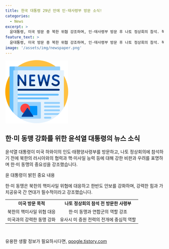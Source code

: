```yaml
---
title: 한국 대통령 29년 만에 인·태사령부 방문 소식!
categories:
  - News
excerpt: >
  윤대통령, 미국 방문 중 북한 위협 강조하며, 인·태사령부 방문 후 나토 정상회의 참석. 북한은 러시아와의 무기거래로 전세계 평화 위협이라며 북한의 도발을 비판. 강력한 한·미 동맹과 연합방위태세 필수 강조. 본격 나토 정상회의 참석을 앞두고 10여개국 정상과의 양자 회담 추진 중.
feature_text: >
  윤대통령, 미국 방문 중 북한 위협 강조하며, 인·태사령부 방문 후 나토 정상회의 참석. 북한은 러시아와의 무기거래로 전세계 평화 위협이라며 북한의 도발을 비판. 강력한 한·미 동맹과 연합방위태세 필수 강조. 본격 나토 정상회의 참석을 앞두고 10여개국 정상과의 양자 회담 추진 중.
image: '/assets/img/newspaper.png'
---
```


<p><img src="/assets/img/newspaper.png" alt="kimp 속보" /></p>

<h2 data-ke-size="size26">한·미 동맹 강화를 위한 윤석열 대통령의 뉴스 소식</h2>

<p>윤석열 대통령이 미국 하와이의 인도·태평양사령부를 방문하고, 나토 정상회의에 참석하기 전에 북한의 러시아와의 협력과 핵·미사일 능력 등에 대해 강한 비판과 우려를 표명하며 한·미 동맹의 중요성을 강조했습니다.</p>

<p data-ke-size="size16">윤 대통령이 밝힌 중요 내용</p>

<p>한·미 동맹은 북한의 핵미사일 위협에 대응하고 한반도 안보를 강화하며, 강력한 힘과 가치공유국 간 연대가 필수적이라고 강조했습니다.</p>

<table>
    <tbody>
        <tr>
            <td style="text-align: center; height: 17px;"><b>미국 방문 목적</b></td>
            <td style="text-align: center; height: 17px;"><b>나토 정상회의 참석 전 방문한 사령부</b></td>
        </tr>
        <tr>
            <td style="text-align: center; height: 17px;">북한의 핵미사일 위협 대응</td>
            <td style="text-align: center; height: 17px;">한·미 동맹과 연합군의 역할 강조</td>
        </tr>
        <tr>
            <td style="text-align: center; height: 17px;">미국과의 강력한 동맹 강화</td>
            <td style="text-align: center; height: 17px;">유사시 미 증원 전력의 전개에 중심적 역할</td>
        </tr>
    </tbody>
</table>

<p data-ke-size="size16">&nbsp;</p>
유용한 생활 정보가 필요하시다면, <a href="https://qoogle.tistory.com" rel="dofollow">qoogle.tistory.com</a>


